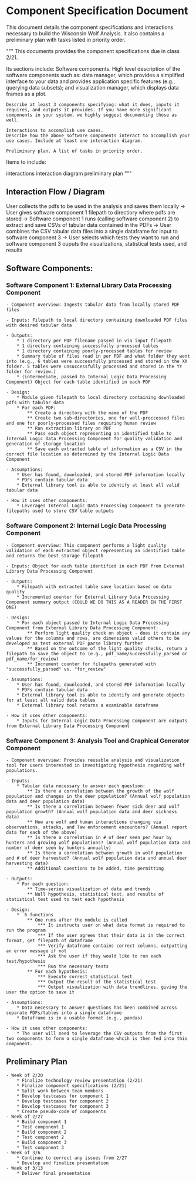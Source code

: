 # Component Specification Document

This document details the component specifications and interactions necessary to build the Wisconsin Wolf Analysis. It also contains a preliminary plan with tasks listed in priority order.

"""
This documents provides the component specifications due in class 2/21.

Its sections include:
    Software components. High level description of the software components such as: data manager, which provides a simplified interface to your data and provides application specific features (e.g., querying data subsets); and visualization manager, which displays data frames as a plot.
    
    Describe at least 3 components specifying: what it does, inputs it requires, and outputs it provides. If you have more significant components in your system, we highly suggest documenting those as well.

    Interactions to accomplish use cases.
    Describe how the above software components interact to accomplish your use cases. Include at least one interaction diagram.
    
    Preliminary plan. A list of tasks in priority order.

Items to include:

interactions
interaction diagram
preliminary plan
"""

## Interaction Flow / Diagram
User collects the pdfs to be used in the analysis and saves them locally -> User gives software component 1 filepath to directiory where pdfs are stored -> Software component 1 runs (calling software component 2) to extract and save CSVs of tabular data contained in the PDFs -> User combines the CSV tabular data files into a single dataframe for input to software component 3 -> User selects which tests they want to run and software component 3 ouputs the visualizations, statistical tests used, and results

## Software Components:

### Software Component 1: External Library Data Processing Component
    - Component overview: Ingests tabular data from locally stored PDF files

    - Inputs: Filepath to local directory containing downloaded PDF files with desired tabular data

    - Outputs: 
        * 1 directory per PDF filename passed in via input filepath
        * 1 directory containing successfully processed tables
        * 1 directory containing poorly-processed tables for review
        * Summary table of files read in per PDF and what folder they went into (e.g., 6 tables were successfully processed and stored in the XX folder. 5 tables were unsuccessfully processed and stored in the YY folder for review.)
        * (intermediate, passed to Internal Logic Data Processing Component) Object for each table identified in each PDF

    - Design:
        * Module given filepath to local directory containing downloaded pdfs with tabular data
        * For each PDF:
            ** Create a directory with the name of the PDF
            ** Create two sub-directories, one for well-proccessed files and one for poorly-processed files requiring human review
            ** Run extraction library on PDF
            ** Pass each object representing an identified table to Internal Logic Data Processing Component for quality validation and generation of storage location
            ** Save each extracted table of information as a CSV in the correct file location as determined by the Internal Logic Data Component

    - Assumptions:
        * User has found, downloaded, and stored PDF information locally
        * PDFs contain tabular data
        * External library tool is able to identify at least all valid tabular data
    
    - How it uses other components:
        * Leverages Internal Logic Data Processing Component to generate filepaths used to store CSV table outputs

### Software Component 2: Internal Logic Data Processing Component
    - Component overview: This component performs a light quality validation of each extracted object representing an identified table and returns the best storage filepath

    - Inputs: Object for each table identified in each PDF from External Library Data Processing Component

    - Outputs: 
        * Filepath with extracted table save location based on data quality
        * Incremented counter for External Library Data Processing Component summary output (COULD WE DO THIS AS A READER IN THE FIRST ONE)

    - Design:
        * For each object passed to Internal Logic Data Processing Component from External Library Data Processing Component:
            ** Perform light quality check on object - does it contain any values for the columns and rows, are dimensions valid others to be developed as test external PDF parse library further
            ** Based on the outcome of the light quality checks, return a filepath to save the object to (e.g., pdf_name/successfully_parsed or pdf_name/for_review)
            ** Increment counter for filepaths generated with "successfully_parsed" vs. "for_review"

    - Assumptions:
        * User has found, downloaded, and stored PDF information locally
        * PDFs contain tabular data
        * External library tool is able to identify and generate objects for at least all valid data tables
        * External library tool returns a examinable dataframe
            
    - How it uses other components:
        * Inputs for Internal Logic Data Processing Component are outputs from External Library Data Processing Component

### Software Component 3: Analysis Tool and Graphical Generator Component
    - Component overview: Provides reusable analysis and visualization tool for users interested in investigating hypothesis regarding wolf populations.

    - Inputs: 
        * Tabular data necessary to answer each question:
            ** Is there a correlation between the growth of the wolf population and changes in the deer population? (Annual wolf population data and deer population data)
            ** Is there a correlation between fewer sick deer and wolf population growth? (Annual wolf population data and deer sickness data)
            ** How are wolf and human interactions changing via observations, attacks, and law enforcement encounters? (Annual report data for each of the above)
            ** Is there a correlation in # of deer seen per hour by hunters and growing wolf populations? (Annual wolf population data and number of deer seen by hunters annually)
            ** Is there a correlation between growth in wolf population and # of deer harvested? (Annual wolf population data and annual deer harvesting data)
            ** Additional questions to be added, time permitting

    - Outputs: 
        * For each question:
            ** Time-series visualization of data and trends
            ** Null hypothesis, statistical test, and results of statistical test used to test each hypothesis

    - Design:
        *  6 functions
            ** One runs after the module is called
                *** It instructs user on what data format is required to run the program
                *** If the user agrees that their data is in the correct format, get filepath of dataframe
                *** Verify dataframe contains correct columns, outputting an error message if not
                *** Ask the user if they would like to run each test/hypothesis
                *** Run the necessary tests
            ** For each hypothesis:
                *** Execute correct statistical test
                *** Output the result of the statistical test
                *** Output visualization with data trendlines, giving the user the option to save it

    - Assumptions:
        * Data necessary to answer questions has been combined across separate PDFs/tables into a single dataframe
        * Dataframe is in a usable format (e.g., pandas)
    
    - How it uses other components:
        * The user will need to leverage the CSV outputs from the first two components to form a single dataframe whcih is then fed into this component.

## Preliminary Plan
    - Week of 2/20
        * Finalize technology review presentation (2/21)
        * Finalize component specifications (2/21)
        * Split work between team members
        * Develop testcases for component 1
        * Develop testcases for component 2
        * Develop testcases for component 3
        * Create pseudo-code of components
    - Week of 2/27
        * Build component 1
        * Test component 1
        * Build component 2
        * Test component 2
        * Build component 3
        * Test component 3
    - Week of 3/6
        * Continue to correct any issues from 2/27
        * Develop and finalize presentation
    - Week of 3/13
        * Deliver final presentation
